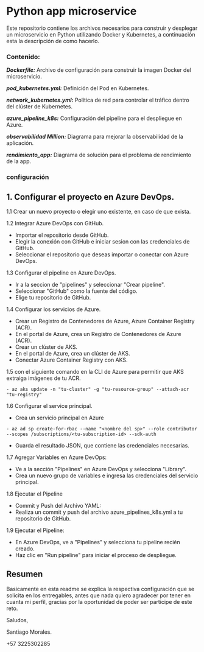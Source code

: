 # **Python app microservice**

Este repositorio contiene los archivos necesarios para construir y desplegar un microservicio en Python utilizando Docker y Kubernetes, a continuación esta la descripción de como hacerlo.

### **Contenido:**

**_Dockerfile:_** Archivo de configuración para construir la imagen Docker del microservicio.

**_pod_kubernetes.yml:_** Definición del Pod en Kubernetes.

**_network_kubernetes.yml:_** Política de red para controlar el tráfico dentro del clúster de Kubernetes.

**_azure_pipeline_k8s:_** Configuración del pipeline para el despliegue en Azure.

**_observabilidad Million:_** Diagrama para mejorar la observabilidad de la aplicación.

**_rendimiento_app:_** Diagrama de solución para el problema de rendimiento de la app.

### configuración

## 1. Configurar el proyecto en Azure DevOps.

 1.1 Crear un nuevo proyecto o elegir uno existente, en caso de que exista.
 
 1.2 Integrar Azure DevOps con GitHub.
   - Importar el repositorio desde GitHub.
   - Elegir la conexión con GitHub e iniciar sesion con las credenciales de GitHub.
   - Seleccionar el repositorio que deseas importar o conectar con Azure DevOps.

  1.3 Configurar el pipeline en Azure DevOps.
   - Ir a la seccion de "pipelines" y seleccionar "Crear pipeline".
   - Seleccionar "GitHub" como la fuente del código.
   - Elige tu repositorio de GitHub.

  1.4 Configurar los servicios de Azure.
   - Crear un Registro de Contenedores de Azure, Azure Container Registry (ACR).
   - En el portal de Azure, crea un Registro de Contenedores de Azure (ACR).
   - Crear un clúster de AKS.
   - En el portal de Azure, crea un clúster de AKS.
   - Conectar Azure Container Registry con AKS.

   1.5 con el siguiente comando en la CLI de Azure para permitir que AKS extraiga imágenes de tu ACR.

    - az aks update -n "tu-cluster" -g "tu-resource-group" --attach-acr "tu-registry"

   1.6 Configurar el service principal.
   - Crea un servicio principal en Azure

    - az ad sp create-for-rbac --name "<nombre del sp>" --role contributor --scopes /subscriptions/<tu-subscription-id> --sdk-auth
   - Guarda el resultado JSON, que contiene las credenciales necesarias.

   1.7 Agregar Variables en Azure DevOps:

   - Ve a la sección "Pipelines" en Azure DevOps y selecciona "Library".
   - Crea un nuevo grupo de variables e ingresa las credenciales del servicio principal.
   
   1.8 Ejecutar el Pipeline

  - Commit y Push del Archivo YAML:
  - Realiza un commit y push del archivo azure_pipelines_k8s.yml a tu repositorio de GitHub.
  
  1.9 Ejecutar el Pipeline:
  - En Azure DevOps, ve a "Pipelines" y selecciona tu pipeline recién creado.
  - Haz clic en "Run pipeline" para iniciar el proceso de despliegue.

## Resumen

Basicamente en esta readme se explica la respectiva configuración que se solicita en los entregables, antes que nada quiero agradecer por tener en cuanta mi perfil, gracias por la oportunidad de poder ser participe de este reto.

Saludos, 

Santiago Morales.

+57 3225302285

